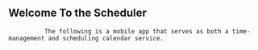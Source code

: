   ##                                             Welcome To the Scheduler

              The following is a mobile app that serves as both a time-management and scheduling calendar service. 
